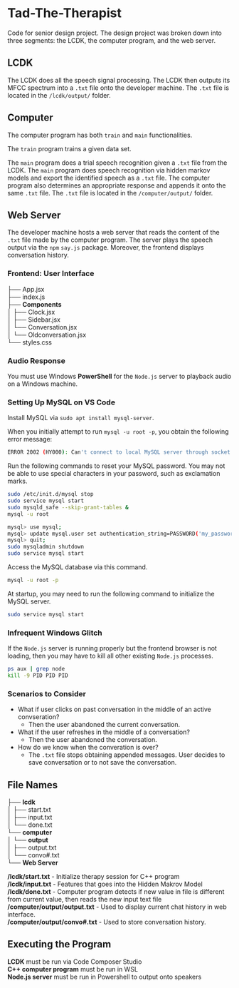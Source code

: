 # Tad-The-Therapist
Code for senior design project. The design project was broken down into
three segments\: the LCDK, the computer program, and the web server.


## LCDK
The LCDK does all the speech signal processing. The LCDK then outputs its MFCC spectrum into a `.txt` file onto the developer machine. The `.txt` file is located in the `/lcdk/output/` folder.


## Computer
The computer program has both `train` and `main` functionalities. 


The `train` program trains a given data set.


The `main` program does a trial speech recognition given a `.txt` file from the LCDK. The `main` program does speech recognition via hidden markov models and export the identified speech as a `.txt` file. The computer program also determines an appropriate response and appends it onto the same `.txt` file. The `.txt` file is located in the `/computer/output/` folder.


## Web Server
The developer machine hosts a web server that reads the content of the `.txt` file made by the computer program. The server plays the speech output via the `npm` `say.js` package. Moreover, the frontend displays conversation history.


### Frontend: User Interface
├── App.jsx<br/>
├── index.js<br/>
├── **Components**<br/>
│   ├── Clock.jsx<br/>
│   ├── Sidebar.jsx<br/>
│   └── Conversation.jsx<br/>
│   └── Oldconversation.jsx<br/>
└── styles.css<br/>


### Audio Response
You must use Windows **PowerShell** for the `Node.js` server to playback audio on a Windows machine.


### Setting Up MySQL on VS Code
Install MySQL via `sudo apt install mysql-server`.

When you initially attempt to run `mysql -u root -p`, you obtain the following error message:
```bash
ERROR 2002 (HY000): Can't connect to local MySQL server through socket '/var/run/mysqld/mysqld.sock' (2)
```

Run the following commands to reset your MySQL password. You may not be able to use special characters in your password, such as exclamation marks.
```bash
sudo /etc/init.d/mysql stop
sudo service mysql start 
sudo mysqld_safe --skip-grant-tables &
mysql -u root

mysql> use mysql;
mysql> update mysql.user set authentication_string=PASSWORD('my_password') where user='root' and host='localhost';
mysql> quit;
sudo mysqladmin shutdown
sudo service mysql start
```

Access the MySQL database via this command.
```bash
mysql -u root -p
```

At startup, you may need to run the following command to initialize the MySQL server.
```bash
sudo service mysql start
```


### Infrequent Windows Glitch
If the `Node.js` server is running properly but the frontend browser is not loading, then you may have to kill all other existing `Node.js` processes.
```bash
ps aux | grep node
kill -9 PID PID PID
```


### Scenarios to Consider
* What if user clicks on past conversation in the middle of an active convseration?
    * Then the user abandoned the current conversation.
* What if the user refreshes in the middle of a conversation?
    * Then the user abandoned the conversation.
* How do we know when the converation is over?
    * The `.txt` file stops obtaining appended messages. User decides to save conversation or to not save the conversation.


## File Names
├── **lcdk**<br/>
│   ├── start.txt<br/>
│   ├── input.txt<br/>
│   └── done.txt<br/>
└── **computer**<br/>
│   └── **output**<br/>
│       ├── output.txt<br/>
│       └── convo#.txt<br/>
└── **Web Server**<br/>

**/lcdk/start.txt** - Initialize therapy session for C++ program<br/>
**/lcdk/input.txt** - Features that goes into the Hidden Makrov Model<br/>
**/lcdk/done.txt** - Computer program detects if new value in file is different from current value, then reads the new input text file<br/>
**/computer/output/output.txt** - Used to display current chat history in web interface.<br/>
**/computer/output/convo#.txt** - Used to store conversation history.<br/>

## Executing the Program
**LCDK** must be run via Code Composer Studio<br/>
**C++ computer program** must be run in WSL<br/>
**Node.js server** must be run in Powershell to output onto speakers<br/>